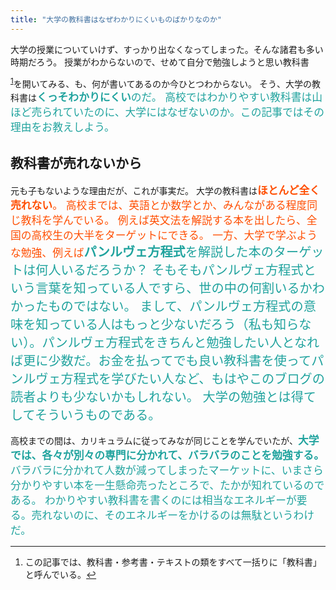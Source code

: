 ```yaml
---
title: "大学の教科書はなぜわかりにくいものばかりなのか"
---
```


大学の授業についていけず、すっかり出なくなってしまった。そんな諸君も多い時期だろう。
授業がわからないので、せめて自分で勉強しようと思い教科書

<sup id="fnref:1">[1](#fn:1)</sup>を開いてみる、も、何が書いてあるのか今ひとつわからない。
そう、大学の教科書は<span style="font-size: 120%; color: #20a39e;">**くっそわかりにくい**のだ。
高校ではわかりやすい教科書は山ほど売られていたのに、大学にはなぜないのか。この記事ではその理由をお教えしよう。

## 教科書が売れないから

元も子もないような理由だが、これが事実だ。
大学の教科書は<span style="color: #ff4e00;"><span style="font-size: 120%;">**ほとんど全く売れない**。
高校までは、英語とか数学とか、みんながある程度同じ教科を学んでいる。
例えば英文法を解説する本を出したら、全国の高校生の大半をターゲットにできる。
一方、大学で学ぶような勉強、例えば<span style="font-size: 120%; color: #20a39e;">**パンルヴェ方程式**を解説した本のターゲットは何人いるだろうか？
そもそもパンルヴェ方程式という言葉を知っている人ですら、世の中の何割いるかわかったものではない。
まして、パンルヴェ方程式の意味を知っている人はもっと少ないだろう（私も知らない）。パンルヴェ方程式をきちんと勉強したい人となれば更に少数だ。お金を払ってでも良い教科書を使ってパンルヴェ方程式を学びたい人など、もはやこのブログの読者よりも少ないかもしれない。
大学の勉強とは得てしてそういうものである。

高校までの間は、カリキュラムに従ってみなが同じことを学んでいたが、<span style="font-size: 120%; color: #20a39e;">**大学では、各々が別々の専門に分かれて、バラバラのことを勉強する。**
バラバラに分かれて人数が減ってしまったマーケットに、いまさら分かりやすい本を一生懸命売ったところで、たかが知れているのである。
わかりやすい教科書を書くのには相当なエネルギーが要る。売れないのに、そのエネルギーをかけるのは無駄というわけだ。

<div class="footnotes">

* * *

1. この記事では、教科書・参考書・テキストの類をすべて一括りに「教科書」と呼んでいる。[↩](#fnref:1)

</div>